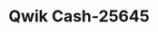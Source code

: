 ---
f_zip-code: 38680
f_state-code: MS
title: Qwik Cash-25645
f_phone: 662-393-0136
f_city-only: Walls
f_address: 1026 State Line Road Walls
f_location-unique-id: '25645'
slug: qwik-cash-25645
updated-on: '2024-05-30T13:46:58.046Z'
created-on: '2024-05-30T13:36:59.803Z'
published-on: '2024-05-30T13:54:32.469Z'
f_city-state: cms/city/walls-ms.md
f_company: cms/company/qwik-cash.md
f_state: cms/state/mississippi.md
layout: '[payday-loan].html'
tags: payday-loan
---